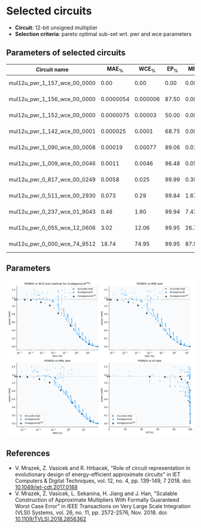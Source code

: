 
Selected circuits
===================
 - **Circuit**: 12-bit unsigned multiplier
 - **Selection criteria**: pareto optimal sub-set wrt. pwr and wce parameters

Parameters of selected circuits
----------------------------

| Circuit name | MAE<sub>%</sub> | WCE<sub>%</sub> | EP<sub>%</sub> | MRE<sub>%</sub> | MSE | Download |
| --- |  --- | --- | --- | --- | --- | --- | 
| mul12u_pwr_1_157_wce_00_0000 | 0.00 | 0.00 | 0.00 | 0.00 | 0 |   [[Verilog<sub>PDK45</sub>](mul12u_pwr_1_157_wce_00_0000_pdk45.v)] [[C](mul12u_pwr_1_157_wce_00_0000.c)] |
| mul12u_pwr_1_156_wce_00_0000 | 0.0000054 | 0.000006 | 87.50 | 0.00038 | 0.9 |   [[Verilog<sub>PDK45</sub>](mul12u_pwr_1_156_wce_00_0000_pdk45.v)] [[C](mul12u_pwr_1_156_wce_00_0000.c)] |
| mul12u_pwr_1_152_wce_00_0000 | 0.0000075 | 0.00003 | 50.00 | 0.00062 | 3.8 |   [[Verilog<sub>PDK45</sub>](mul12u_pwr_1_152_wce_00_0000_pdk45.v)] [[C](mul12u_pwr_1_152_wce_00_0000.c)] |
| mul12u_pwr_1_142_wce_00_0001 | 0.000025 | 0.0001 | 68.75 | 0.0019 | 34 |   [[Verilog<sub>PDK45</sub>](mul12u_pwr_1_142_wce_00_0001_pdk45.v)] [[C](mul12u_pwr_1_142_wce_00_0001.c)] |
| mul12u_pwr_1_090_wce_00_0008 | 0.00019 | 0.00077 | 89.06 | 0.012 | 1574 |   [[Verilog<sub>PDK45</sub>](mul12u_pwr_1_090_wce_00_0008_pdk45.v)] [[C](mul12u_pwr_1_090_wce_00_0008.c)] |
| mul12u_pwr_1_009_wce_00_0046 | 0.0011 | 0.0046 | 96.48 | 0.057 | 50190 |   [[Verilog<sub>PDK45</sub>](mul12u_pwr_1_009_wce_00_0046_pdk45.v)] [[C](mul12u_pwr_1_009_wce_00_0046.c)] |
| mul12u_pwr_0_817_wce_00_0249 | 0.0058 | 0.025 | 99.99 | 0.30 | 14611.25e2 |   [[Verilog<sub>PDK45</sub>](mul12u_pwr_0_817_wce_00_0249_pdk45.v)] [[C](mul12u_pwr_0_817_wce_00_0249.c)] |
| mul12u_pwr_0_511_wce_00_2930 | 0.073 | 0.29 | 99.84 | 1.67 | 18304.091e4 |   [[Verilog<sub>PDK45</sub>](mul12u_pwr_0_511_wce_00_2930_pdk45.v)] [[C](mul12u_pwr_0_511_wce_00_2930.c)] |
| mul12u_pwr_0_237_wce_01_9043 | 0.48 | 1.90 | 99.94 | 7.43 | 78073.148e5 |   [[Verilog<sub>PDK45</sub>](mul12u_pwr_0_237_wce_01_9043_pdk45.v)] [[C](mul12u_pwr_0_237_wce_01_9043.c)] |
| mul12u_pwr_0_055_wce_12_0606 | 3.02 | 12.06 | 99.95 | 26.71 | 36219.961e7 |   [[Verilog<sub>PDK45</sub>](mul12u_pwr_0_055_wce_12_0606_pdk45.v)] [[C](mul12u_pwr_0_055_wce_12_0606.c)] |
| mul12u_pwr_0_000_wce_74_9512 | 18.74 | 74.95 | 99.95 | 87.98 | 15865.376e9 |  [[Verilog<sub>generic</sub>](mul12u_pwr_0_000_wce_74_9512_gen.v)]  [[C](mul12u_pwr_0_000_wce_74_9512.c)] |
    
Parameters
--------------
![Parameters figure](fig.png)

References
--------------
   - V. Mrazek, Z. Vasicek and R. Hrbacek, "Role of circuit representation in evolutionary design of energy-efficient approximate circuits" in IET Computers & Digital Techniques, vol. 12, no. 4, pp. 139-149, 7 2018. doi: [10.1049/iet-cdt.2017.0188](https://dx.doi.org/10.1049/iet-cdt.2017.0188)
   - V. Mrazek, Z. Vasicek, L. Sekanina, H. Jiang and J. Han, "Scalable Construction of Approximate Multipliers With Formally Guaranteed Worst Case Error" in IEEE Transactions on Very Large Scale Integration (VLSI) Systems, vol. 26, no. 11, pp. 2572-2576, Nov. 2018. doi: [10.1109/TVLSI.2018.2856362](https://dx.doi.org/10.1109/TVLSI.2018.2856362)

             